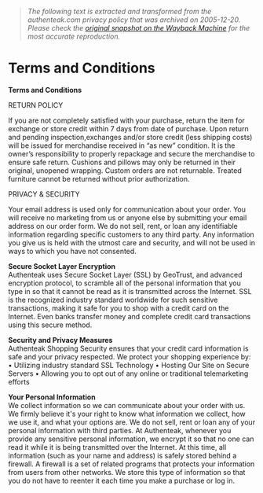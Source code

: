 > *The following text is extracted and transformed from the authenteak.com privacy policy that was archived on 2005-12-20. Please check the [original snapshot on the Wayback Machine](https://web.archive.org/web/20051220195856id_/http%3A//www.authenteak.com/scripts/termsAndCond.asp) for the most accurate reproduction.*

# Terms and Conditions

**Terms and Conditions**

RETURN POLICY 

If you are not completely satisfied with your purchase, return the item for exchange or store credit within 7 days from date of purchase. Upon return and pending inspection,exchanges and/or store credit (less shipping costs) will be issued for merchandise received in “as new” condition. It is the owner’s responsibility to properly repackage and secure the merchandise to ensure safe return. Cushions and pillows may only be returned in their original, unopened wrapping. Custom orders are not returnable. Treated furniture cannot be returned without prior authorization. 

PRIVACY & SECURITY 

Your email address is used only for communication about your order. You will receive no marketing from us or anyone else by submitting your email address on our order form. We do not sell, rent, or loan any identifiable information regarding specific customers to any third party. Any information you give us is held with the utmost care and security, and will not be used in ways to which you have not consented. 

**Secure Socket Layer Encryption**  
Authenteak uses Secure Socket Layer (SSL) by GeoTrust, and advanced encryption protocol, to scramble all of the personal information that you type in so that it cannot be read as it is transmitted across the Internet. SSL is the recognized industry standard worldwide for such sensitive transactions, making it safe for you to shop with a credit card on the Internet. Even banks transfer money and complete credit card transactions using this secure method. 

**Security and Privacy Measures**  
Authenteak Shopping Security ensures that your credit card information is safe and your privacy respected. We protect your shopping experience by: • Utilizing industry standard SSL Technology • Hosting Our Site on Secure Servers • Allowing you to opt out of any online or traditional telemarketing efforts 

**Your Personal Information**  
We collect information so we can communicate about your order with us. We firmly believe it's your right to know what information we collect, how we use it, and what your options are. We do not sell, rent or loan any of your personal information with third parties. At Authenteak, whenever you provide any sensitive personal information, we encrypt it so that no one can read it while it is being transmitted over the Internet. At this time, all information (such as your name and address) is safely stored behind a firewall. A firewall is a set of related programs that protects your information from users from other networks. We store this type of information so that you do not have to reenter it each time you make a purchase or log in. 
